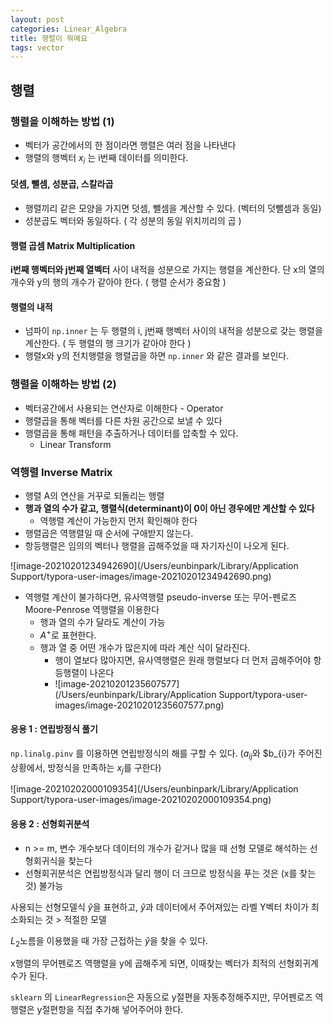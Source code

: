 ```yaml
---
layout: post
categories: Linear_Algebra
title: 행렬이 뭐예요
tags: vector
---
```


## 행렬

### 행렬을 이해하는 방법 (1)

- 벡터가 공간에서의 한 점이라면 행렬은 여러 점을 나타낸다
- 행렬의 행벡터 $x_i$ 는 i번째 데이터를 의미한다.



#### 덧셈, 뺄셈, 성분곱, 스칼라곱

- 행렬끼리 같은 모양을 가지면 덧셈, 뺄셈을 계산할 수 있다. (벡터의 덧뺄셈과 동일)
- 성분곱도 벡터와 동일하다. ( 각 성분의 동일 위치끼리의 곱 )



#### 행렬 곱셈 Matrix Multiplication

**i번째 행벡터와 j번째 열벡터** 사이 내적을 성분으로 가지는 행렬을 계산한다. 단 x의 열의 개수와 y의 행의 개수가 같아야 한다. ( 행렬 순서가 중요함 )





#### 행렬의 내적

- 넘파이 `np.inner` 는 두 행렬의 i, j번째 행벡터 사이의 내적을 성분으로 갖는 행렬을 계산한다. ( 두 행렬의 행 크기가 같아야 한다 )
- 행렬x와 y의 전치행렬을 행렬곱을 하면 `np.inner` 와 같은 결과를 보인다.



### 행렬을 이해하는 방법 (2)

- 벡터공간에서 사용되는 연산자로 이해한다 - Operator
- 행렬곱을 통해 벡터를 다른 차원 공간으로 보낼 수 있다
- 행렬곱을 통해 패턴을 추출하거나 데이터를 압축할 수 있다.
  - Linear Transform



### 역행렬 Inverse Matrix

- 행렬 A의 연산을 거꾸로 되돌리는 행렬
- **행과 열의 수가 같고, 행렬식(determinant)이 0이 아닌 경우에만 계산할 수 있다**
  - 역행렬 계산이 가능한지 먼저 확인해야 한다
- 행렬곱은 역행렬일 때 순서에 구애받지 않는다. 
- 항등행렬은 임의의 벡터나 행렬을 곱해주었을 때 자기자신이 나오게 된다.

![image-20210201234942690](/Users/eunbinpark/Library/Application Support/typora-user-images/image-20210201234942690.png)



- 역행렬 계산이 불가하다면, 유사역행렬 pseudo-inverse 또는 무어-펜로즈 Moore-Penrose 역행렬을 이용한다
  - 행과 열의 수가 달라도 계산이 가능
  - $A^{+}$로 표현한다.
  - 행과 열 중 어떤 개수가 많은지에 따라 계산 식이 달라진다.
    - 행이 열보다 많아지면, 유사역행렬은 원래 행렬보다 더 먼저 곱해주어야 항등행렬이 나온다
    - ![image-20210201235607577](/Users/eunbinpark/Library/Application Support/typora-user-images/image-20210201235607577.png)

#### 응용 1 : 연립방정식 풀기

`np.linalg.pinv` 를 이용하면 연립방정식의 해를 구할 수 있다.  ($a_{ij}$와 $b_{i}가 주어진 상황에서, 방정식을 만족하는 $x_j$를 구한다)

![image-20210202000109354](/Users/eunbinpark/Library/Application Support/typora-user-images/image-20210202000109354.png)



#### 응용 2 : 선형회귀분석

- n >= m, 변수 개수보다 데이터의 개수가 같거나 많을 때 선형 모델로 해석하는 선형회귀식을 찾는다
- 선형회귀분석은 연립방정식과 달리 행이 더 크므로 방정식을 푸는 것은 (x를 찾는 것) 불가능

사용되는 선형모델식 $\hat{y}$을 표현하고, $\hat{y}$과 데이터에서 주어져있는 라벨 Y벡터 차이가 최소화되는 것 > 적절한 모델

$L_2$노름을 이용했을 때 가장 근접하는 $\hat{y}$을 찾을 수 있다. 

x행렬의 무어펜로즈 역행렬을 y에 곱해주게 되면, 이때찾는 벡터가 최적의 선형회귀계수가 된다.



`sklearn` 의 `LinearRegression`은 자동으로 y절편을 자동추정해주지만, 무어펜로즈 역행렬은 y절편항을 직접 추가해 넣어주어야 한다.